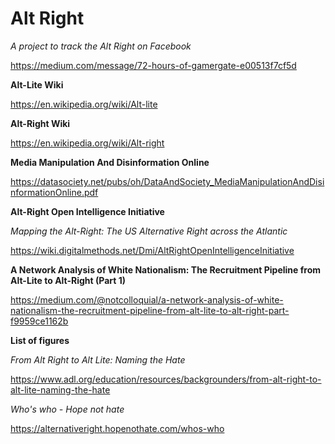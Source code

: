 # Alt Right
*A project to track the Alt Right on Facebook*

https://medium.com/message/72-hours-of-gamergate-e00513f7cf5d

**Alt-Lite Wiki**

https://en.wikipedia.org/wiki/Alt-lite

**Alt-Right Wiki**

https://en.wikipedia.org/wiki/Alt-right

**Media Manipulation And Disinformation Online**

https://datasociety.net/pubs/oh/DataAndSociety_MediaManipulationAndDisinformationOnline.pdf

**Alt-Right Open Intelligence Initiative**

*Mapping the Alt-Right: The US Alternative Right across the Atlantic*

https://wiki.digitalmethods.net/Dmi/AltRightOpenIntelligenceInitiative

**A Network Analysis of White Nationalism: The Recruitment Pipeline from Alt-Lite to Alt-Right (Part 1)**

https://medium.com/@notcolloquial/a-network-analysis-of-white-nationalism-the-recruitment-pipeline-from-alt-lite-to-alt-right-part-f9959ce1162b


**List of figures**

*From Alt Right to Alt Lite: Naming the Hate*

https://www.adl.org/education/resources/backgrounders/from-alt-right-to-alt-lite-naming-the-hate

*Who's who - Hope not hate*

https://alternativeright.hopenothate.com/whos-who
